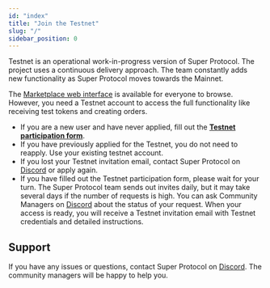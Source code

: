 ```yaml
---
id: "index"
title: "Join the Testnet"
slug: "/"
sidebar_position: 0
---
```


Testnet is an operational work-in-progress version of Super Protocol. The project uses a continuous delivery approach. The team constantly adds new functionality as Super Protocol moves towards the Mainnet.

The [Marketplace web interface](https://marketplace.superprotocol.com/) is available for everyone to browse. However, you need a Testnet account to access the full functionality like receiving test tokens and creating orders.

- If you are a new user and have never applied, fill out the [**Testnet participation form**](https://superprotocol.typeform.com/testnetm).
- If you have previously applied for the Testnet, you do not need to reapply. Use your existing testnet account.
- If you lost your Testnet invitation email, contact Super Protocol on [Discord](https://discord.gg/superprotocol) or apply again.
- If you have filled out the Testnet participation form, please wait for your turn. The Super Protocol team sends out invites daily, but it may take several days if the number of requests is high. You can ask Community Managers on [Discord](https://discord.gg/superprotocol) about the status of your request. When your access is ready, you will receive a Testnet invitation email with Testnet credentials and detailed instructions.

## Support

If you have any issues or questions, contact Super Protocol on [Discord](https://discord.gg/superprotocol). The community managers will be happy to help you.